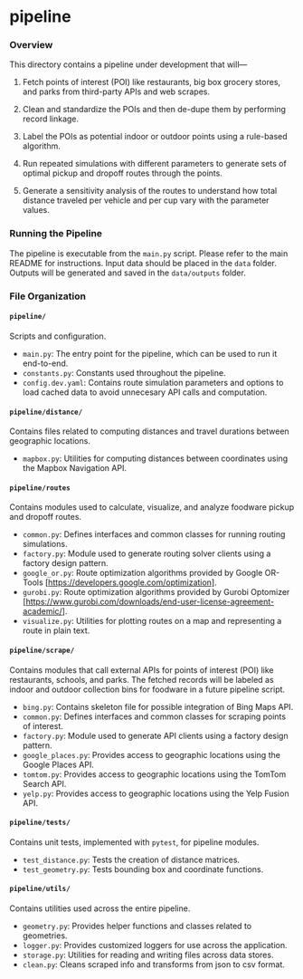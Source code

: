 # pipeline

### Overview

This directory contains a pipeline under development that will—

1. Fetch points of interest (POI) like restaurants, big box grocery stores, and parks from third-party APIs and web scrapes.

2. Clean and standardize the POIs and then de-dupe them by performing record linkage.

3. Label the POIs as potential indoor or outdoor points using a rule-based algorithm.

4. Run repeated simulations with different parameters to generate sets of optimal pickup and dropoff routes through the points.

5. Generate a sensitivity analysis of the routes to understand how total distance traveled per vehicle and per cup vary with the parameter values.

### Running the Pipeline

The pipeline is executable from the `main.py` script. Please refer to the main README for instructions. Input data should be placed in the `data` folder. Outputs will be generated and saved in the `data/outputs` folder.

### File Organization

#### `pipeline/`

Scripts and configuration.

- `main.py`: The entry point for the pipeline, which can be used to run it end-to-end.
- `constants.py`: Constants used throughout the pipeline.
- `config.dev.yaml`: Contains route simulation parameters and options to load cached data to avoid unnecesary API calls and computation.

#### `pipeline/distance/`

Contains files related to computing distances and travel durations between geographic locations.

- `mapbox.py`: Utilities for computing distances between coordinates using the Mapbox Navigation API.

#### `pipeline/routes`

Contains modules used to calculate, visualize, and analyze foodware pickup and dropoff routes.

- `common.py`: Defines interfaces and common classes for running routing simulations.
- `factory.py`: Module used to generate routing solver clients using a factory design pattern.
- `google_or.py`: Route optimization algorithms provided by Google OR-Tools [https://developers.google.com/optimization].
- `gurobi.py`: Route optimization algorithms provided by Gurobi Optomizer [https://www.gurobi.com/downloads/end-user-license-agreement-academic/].
- `visualize.py`: Utilities for plotting routes on a map and representing a route in plain text.

#### `pipeline/scrape/`

Contains modules that call external APIs for points of interest (POI) like restaurants, schools, and parks. The fetched records will be labeled as indoor and outdoor collection bins for foodware in a future pipeline script. 

- `bing.py`: Contains skeleton file for possible integration of Bing Maps API.
- `common.py`: Defines interfaces and common classes for scraping points of interest.
- `factory.py`: Module used to generate API clients using a factory design pattern.
- `google_places.py`: Provides access to geographic locations using the Google Places API.
- `tomtom.py`: Provides access to geographic locations using the TomTom Search API.
- `yelp.py`: Provides access to geographic locations using the Yelp Fusion API.

#### `pipeline/tests/`

Contains unit tests, implemented with `pytest`, for pipeline modules.

- `test_distance.py`: Tests the creation of distance matrices.
- `test_geometry.py`: Tests bounding box and coordinate functions.

#### `pipeline/utils/`

Contains utilities used across the entire pipeline.

- `geometry.py`: Provides helper functions and classes related to geometries.
- `logger.py`: Provides customized loggers for use across the application.
- `storage.py`: Utilities for reading and writing files across data stores.
- `clean.py`: Cleans scraped info and transforms from json to csv format.
